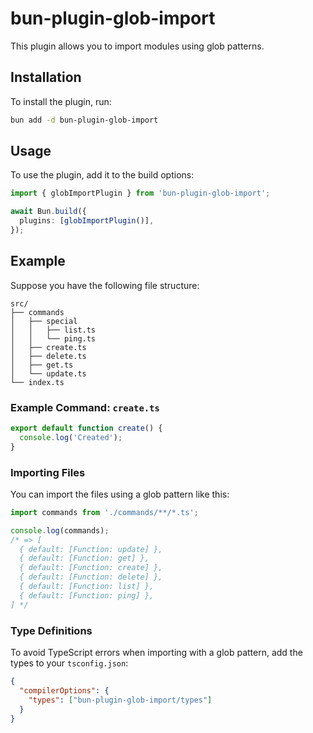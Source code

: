 # bun-plugin-glob-import

This plugin allows you to import modules using glob patterns.

## Installation

To install the plugin, run:

```sh
bun add -d bun-plugin-glob-import
```

## Usage

To use the plugin, add it to the build options:

```ts
import { globImportPlugin } from 'bun-plugin-glob-import';

await Bun.build({
  plugins: [globImportPlugin()],
});
```

## Example

Suppose you have the following file structure:

```
src/
├── commands
│   ├── special
│   │   ├── list.ts
│   │   └── ping.ts
│   ├── create.ts
│   ├── delete.ts
│   ├── get.ts
│   └── update.ts
└── index.ts
```

### Example Command: `create.ts`

```ts
export default function create() {
  console.log('Created');
}
```

### Importing Files

You can import the files using a glob pattern like this:

```ts
import commands from './commands/**/*.ts';

console.log(commands);
/* => [
  { default: [Function: update] },
  { default: [Function: get] },
  { default: [Function: create] },
  { default: [Function: delete] },
  { default: [Function: list] },
  { default: [Function: ping] },
] */
```

### Type Definitions

To avoid TypeScript errors when importing with a glob pattern, add the types to your `tsconfig.json`:

```json
{
  "compilerOptions": {
    "types": ["bun-plugin-glob-import/types"]
  }
}
```
